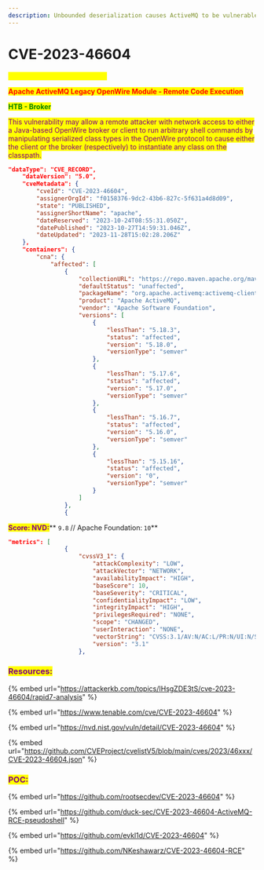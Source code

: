 ```yaml
---
description: Unbounded deserialization causes ActiveMQ to be vulnerable to RCE
---
```


# CVE-2023-46604

<mark style="color:yellow;">**Publication Date: 27-10-2023**</mark>

<mark style="color:red;">**Apache ActiveMQ Legacy OpenWire Module - Remote Code Execution**</mark>

<mark style="color:green;">**HTB - Broker**</mark>

<mark style="color:purple;">This vulnerability may allow a remote attacker with network access to either a Java-based OpenWire broker or client to run arbitrary shell commands by manipulating serialized class types in the OpenWire protocol to cause either the client or the broker (respectively) to instantiate any class on the classpath.</mark>&#x20;

```json
"dataType": "CVE_RECORD",
    "dataVersion": "5.0",
    "cveMetadata": {
        "cveId": "CVE-2023-46604",
        "assignerOrgId": "f0158376-9dc2-43b6-827c-5f631a4d8d09",
        "state": "PUBLISHED",
        "assignerShortName": "apache",
        "dateReserved": "2023-10-24T08:55:31.050Z",
        "datePublished": "2023-10-27T14:59:31.046Z",
        "dateUpdated": "2023-11-28T15:02:28.206Z"
    },
    "containers": {
        "cna": {
            "affected": [
                {
                    "collectionURL": "https://repo.maven.apache.org/maven2",
                    "defaultStatus": "unaffected",
                    "packageName": "org.apache.activemq:activemq-client",
                    "product": "Apache ActiveMQ",
                    "vendor": "Apache Software Foundation",
                    "versions": [
                        {
                            "lessThan": "5.18.3",
                            "status": "affected",
                            "version": "5.18.0",
                            "versionType": "semver"
                        },
                        {
                            "lessThan": "5.17.6",
                            "status": "affected",
                            "version": "5.17.0",
                            "versionType": "semver"
                        },
                        {
                            "lessThan": "5.16.7",
                            "status": "affected",
                            "version": "5.16.0",
                            "versionType": "semver"
                        },
                        {
                            "lessThan": "5.15.16",
                            "status": "affected",
                            "version": "0",
                            "versionType": "semver"
                        }
                    ]
                },
                {
```

<mark style="color:purple;">**Score: NVD:**</mark>** **<mark style="color:red;">**`9.8`**</mark> <mark style="color:purple;">**// Apache Foundation:**</mark> <mark style="color:red;">**`10`**</mark>

```json
"metrics": [
                {
                    "cvssV3_1": {
                        "attackComplexity": "LOW",
                        "attackVector": "NETWORK",
                        "availabilityImpact": "HIGH",
                        "baseScore": 10,
                        "baseSeverity": "CRITICAL",
                        "confidentialityImpact": "LOW",
                        "integrityImpact": "HIGH",
                        "privilegesRequired": "NONE",
                        "scope": "CHANGED",
                        "userInteraction": "NONE",
                        "vectorString": "CVSS:3.1/AV:N/AC:L/PR:N/UI:N/S:C/C:L/I:H/A:H",
                        "version": "3.1"
                    },
```

### <mark style="color:purple;">Resources:</mark>

{% embed url="https://attackerkb.com/topics/IHsgZDE3tS/cve-2023-46604/rapid7-analysis" %}

{% embed url="https://www.tenable.com/cve/CVE-2023-46604" %}

{% embed url="https://nvd.nist.gov/vuln/detail/CVE-2023-46604" %}

{% embed url="https://github.com/CVEProject/cvelistV5/blob/main/cves/2023/46xxx/CVE-2023-46604.json" %}

### <mark style="color:purple;">**POC:**</mark>

{% embed url="https://github.com/rootsecdev/CVE-2023-46604" %}

{% embed url="https://github.com/duck-sec/CVE-2023-46604-ActiveMQ-RCE-pseudoshell" %}

{% embed url="https://github.com/evkl1d/CVE-2023-46604" %}

{% embed url="https://github.com/NKeshawarz/CVE-2023-46604-RCE" %}
